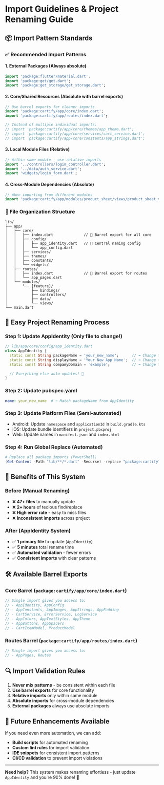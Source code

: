 # Import Guidelines & Project Renaming Guide

## 📦 Import Pattern Standards

### ✅ **Recommended Import Patterns**

#### **1. External Packages** (Always absolute)
```dart
import 'package:flutter/material.dart';
import 'package:get/get.dart';
import 'package:get_storage/get_storage.dart';
```

#### **2. Core/Shared Resources** (Absolute with barrel exports)
```dart
// Use barrel exports for cleaner imports
import 'package:cartify/app/core/index.dart';
import 'package:cartify/app/routes/index.dart';

// Instead of multiple individual imports:
// import 'package:cartify/app/core/themes/app_theme.dart';
// import 'package:cartify/app/core/services/cart_service.dart';
// import 'package:cartify/app/core/constants/app_strings.dart';
```

#### **3. Local Module Files** (Relative)
```dart
// Within same module - use relative imports
import '../controllers/login_controller.dart';
import '../data/auth_service.dart';
import 'widgets/login_form.dart';
```

#### **4. Cross-Module Dependencies** (Absolute)
```dart
// When importing from different modules
import 'package:cartify/app/modules/product_sheet/views/product_sheet_view.dart';
```

### 📁 **File Organization Structure**
```
lib/
├── app/
│   ├── core/
│   │   ├── index.dart              // 🎯 Barrel export for all core
│   │   ├── config/
│   │   │   ├── app_identity.dart   // 🎯 Central naming config
│   │   │   └── app_config.dart
│   │   ├── services/
│   │   ├── themes/
│   │   ├── constants/
│   │   └── widgets/
│   ├── routes/
│   │   ├── index.dart              // 🎯 Barrel export for routes
│   │   └── app_pages.dart
│   └── modules/
│       └── [feature]/
│           ├── bindings/
│           ├── controllers/
│           ├── data/
│           └── views/
└── main.dart
```

## 🔄 **Easy Project Renaming Process**

### **Step 1: Update AppIdentity (Only file to change!)**
```dart
// lib/app/core/config/app_identity.dart
class AppIdentity {
  static const String packageName = 'your_new_name';      // ⬅️ Change this
  static const String displayName = 'Your New App Name';  // ⬅️ Change this
  static const String companyDomain = 'example';          // ⬅️ Change this
  
  // Everything else auto-updates! 🎉
}
```

### **Step 2: Update pubspec.yaml**
```yaml
name: your_new_name  # ⬅️ Match packageName from AppIdentity
```

### **Step 3: Update Platform Files** (Semi-automated)
- Android: Update `namespace` and `applicationId` in `build.gradle.kts`
- iOS: Update bundle identifiers in `project.pbxproj`
- Web: Update names in `manifest.json` and `index.html`

### **Step 4: Run Global Replace** (Automated)
```powershell
# Replace all package imports (PowerShell)
(Get-Content -Path "lib/**/*.dart" -Recurse) -replace "package:cartify", "package:your_new_name" | Set-Content -Path $_.FullName
```

## 🎯 **Benefits of This System**

### **Before (Manual Renaming)**
- ❌ **47+ files** to manually update
- ❌ **2+ hours** of tedious find/replace
- ❌ **High error rate** - easy to miss files
- ❌ **Inconsistent imports** across project

### **After (AppIdentity System)**
- ✅ **1 primary file** to update (`AppIdentity`)
- ✅ **5 minutes** total rename time
- ✅ **Automated validation** - fewer errors
- ✅ **Consistent imports** with clear patterns

## 🛠️ **Available Barrel Exports**

### **Core Barrel (`package:cartify/app/core/index.dart`)**
```dart
// Single import gives you access to:
// - AppIdentity, AppConfig
// - AppConstants, AppImages, AppStrings, AppPadding
// - CartService, ErrorService, LogService
// - AppColors, AppTextStyles, AppTheme
// - AppButtons, AppSpacers
// - CartItemModel, ProductModel
```

### **Routes Barrel (`package:cartify/app/routes/index.dart`)**
```dart
// Single import gives you access to:
// - AppPages, Routes
```

## 🔍 **Import Validation Rules**

1. **Never mix patterns** - be consistent within each file
2. **Use barrel exports** for core functionality
3. **Relative imports** only within same module
4. **Absolute imports** for cross-module dependencies
5. **External packages** always use absolute imports

## 🚀 **Future Enhancements Available**

If you need even more automation, we can add:
- **Build scripts** for automated renaming
- **Custom lint rules** for import validation
- **IDE snippets** for consistent import patterns
- **CI/CD validation** to prevent import violations

---

**Need help?** This system makes renaming effortless - just update `AppIdentity` and you're 90% done! 🎉
